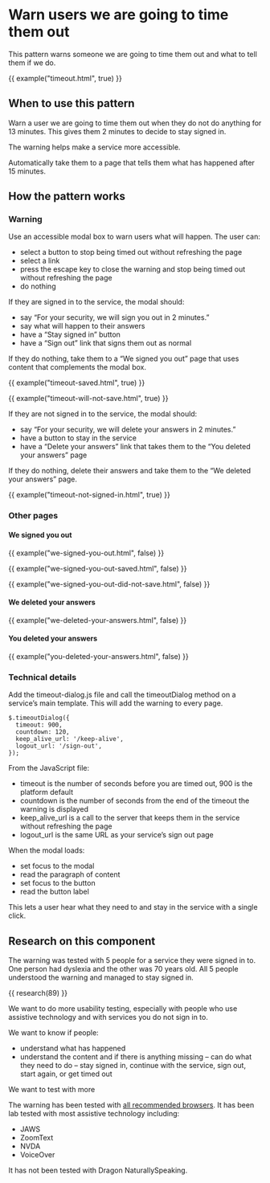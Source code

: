 # Warn users we are going to time them out

This pattern warns someone we are going to time them out and what to tell them if we do.

{{ example("timeout.html", true) }}

## When to use this pattern

Warn a user we are going to time them out when they do not do anything for 13 minutes. This gives them 2 minutes to decide to stay signed in.

The warning helps make a service more accessible.

Automatically take them to a page that tells them what has happened after 15 minutes.

## How the pattern works

### Warning

Use an accessible modal box to warn users what will happen. The user can:

* select a button to stop being timed out without refreshing the page
* select a link
* press the escape key to close the warning and stop being timed out without refreshing the page
* do nothing

If they are signed in to the service, the modal should:

- say “For your security, we will sign you out in 2 minutes.”
- say what will happen to their answers
- have a “Stay signed in” button
- have a “Sign out” link that signs them out as normal

If they do nothing, take them to a “We signed you out” page that uses content that complements the modal box.

{{ example("timeout-saved.html", true) }}

{{ example("timeout-will-not-save.html", true) }}

If they are not signed in to the service, the modal should:

- say “For your security, we will delete your answers in 2 minutes.”
- have a button to stay in the service
- have a “Delete your answers” link that takes them to the “You deleted your answers” page

If they do nothing, delete their answers and take them to the “We deleted your answers” page.

{{ example("timeout-not-signed-in.html", true) }}

### Other pages

#### We signed you out

{{ example("we-signed-you-out.html", false) }}

{{ example("we-signed-you-out-saved.html", false) }}

{{ example("we-signed-you-out-did-not-save.html", false) }}

#### We deleted your answers

{{ example("we-deleted-your-answers.html", false) }}

#### You deleted your answers

{{ example("you-deleted-your-answers.html", false) }}

### Technical details

Add the timeout-dialog.js file and call the timeoutDialog method on a service’s main template. This will add the warning to every page.

```
$.timeoutDialog({
  timeout: 900,
  countdown: 120,
  keep_alive_url: '/keep-alive',
  logout_url: '/sign-out',
});
```

From the JavaScript file:

- timeout is the number of seconds before you are timed out, 900 is the platform default
- countdown is the number of seconds from the end of the timeout the warning is displayed
- keep_alive_url is a call to the server that keeps them in the service without refreshing the page
- logout_url is the same URL as your service’s sign out page

When the modal loads:

- set focus to the modal
- read the paragraph of content
- set focus to the button
- read the button label

This lets a user hear what they need to and stay in the service with a single click.

## Research on this component

The warning was tested with 5 people for a service they were signed in to. One person had dyslexia and the other was 70 years old. All 5 people understood the warning and managed to stay signed in.

{{ research(89) }}

We want to do more usability testing, especially with people who use assistive technology and with services you do not sign in to.

We want to know if people:

- understand what has happened
- understand the content and if there is anything missing
– can do what they need to do
– stay signed in, continue with the service, sign out, start again, or get timed out

We want to test with more 

The warning has been tested with [all recommended browsers](https://www.gov.uk/service-manual/technology/designing-for-different-browsers-and-devices). It has been lab tested with most assistive technology including:

* JAWS
* ZoomText
* NVDA
* VoiceOver

It has not been tested with Dragon NaturallySpeaking.